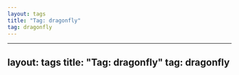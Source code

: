```yaml
---
layout: tags
title: "Tag: dragonfly"
tag: dragonfly
---
```

---
layout: tags
title: "Tag: dragonfly"
tag: dragonfly
---
